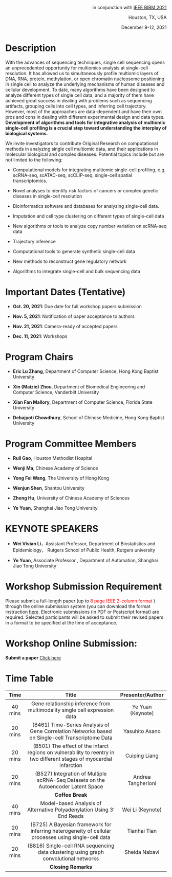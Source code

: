 <p align="right">
  in conjunction with
  <a href="http://ieeebibm.org/BIBM2021/" target="_blank">IEEE BIBM 2021</a>
</p>


<p align="right">Houston, TX, USA</p>

<p align="right">December 9-12, 2021</p>

# Description

With the advances of sequencing techniques, single cell sequencing opens an unprecedented opportunity for multiomics analysis at single-cell resolution. It has allowed us to simultaneously profile multiomic layers of DNA, RNA, protein, methylation, or open chromatin nucleosome positioning in single cell to analyze the underlying mechanisms of human diseases and cellular development. To date, many algorithms have been designed to analyze different types of single cell data, and a majority of them have achieved great success in dealing with problems such as sequencing artifacts, grouping cells into cell types, and inferring cell trajectory. However, most of the approaches are data-dependent and have their own pros and cons in dealing with different experimental design and data types. **Development of algorithms and tools for integrative analysis of multiomic single-cell profiling is a crucial step toward understanding the interplay of biological systems.**

We invite investigators to contribute Original Research on computational methods in analyzing single cell multiomic data, and their applications in molecular biological and complex diseases. Potential topics include but are not limited to the following:

- Computational models for integrating multiomic single-cell profiling, e.g. scRNA-seq, scATAC-seq, scCLIP-seq, single-cell spatial transcriptomics.

- Novel analyses to identify risk factors of cancers or complex genetic diseases in single-cell resolution

- Bioinformatics software and databases for analyzing single-cell data.

- Imputation and cell type clustering on different types of single-cell data

- New algorithms or tools to analyze copy number variation on scRNA-seq data

- Trajectory inference

- Computational tools to generate synthetic single-cell data

- New methods to reconstruct gene regulatory network

- Algorithms to integrate single-cell and bulk sequencing data

# Important Dates (Tentative)

- **Oct. 20, 2021**: Due date for full workshop papers submission

- **Nov. 5, 2021**: Notification of paper acceptance to authors

- **Nov. 21, 2021**: Camera-ready of accepted papers

- **Dec. 11, 2021**: Workshops

# Program Chairs

- **Eric Lu Zhang**, Department of Computer Science, Hong Kong Baptist University

- **Xin (Maizie) Zhou**, Department of Biomedical Engineering and Computer Science, Vanderbilt University

- **Xian Fan Mallory**, Department of Computer Science, Florida State University

- **Debajyoti Chowdhury**, School of Chinese Medicine, Hong Kong Baptist University

# Program Committee Members

- **Ruli Gao**, Houston Methodist Hospital

- **Wenji Ma**, Chinese Academy of Science

- **Yong Fei Wang**, The University of Hong Kong

- **Wenjun Shen**, Shantou University

- **Zheng Hu**, University of Chinese Academy of Sciences

- **Ye Yuan**, Shanghai Jiao Tong University

# KEYNOTE SPEAKERS

- **Wei Vivian Li**，Assistant Professor, Department of Biostatistics and Epidemiology， 
Rutgers School of Public Health, Rutgers university

- **Ye Yuan**, Associate Professor , Department of Automation,  Shanghai Jiao Tong University

# Workshop Submission Requirement

Please submit a full-length paper (up to <font color='red'> 8 page IEEE 2-column format </font>) through the online submission system (you can download the format instruction [here](http://www.ieee.org/conferences_events/conferences/publishing/templates.html).
Electronic submissions (in PDF or Postscript format) are required. Selected participants will be asked to submit their revised papers in a format to be specified at the time of acceptance.  

# Workshop Online Submission:

**Submit a paper** [Click here](https://wi-lab.com/cyberchair/2021/bibm21/scripts/submit.php?subarea=S09&undisplay_detail=1&wh=/cyberchair/2021/bibm21/scripts/ws_submit.php
)

# Time Table

|   Time  |                                                           Title                                                           |                             Presenter/Author                            |
|:-------:|:-------------------------------------------------------------------------------------------------------------------------:|:-----------------------------------------------------------------------:|
| 40 mins |                       Gene   relationship inference from multimodality single cell expression data                        | Ye Yuan (Keynote) |
| 20 mins |            (B461)   Time-Series Analysis of Gene Correlation Networks based on Single-cell   Transcriptome Data           | Yasuhito   Asano |
| 20 mins | (B501)   The effect of the infarct regions on vulnerability to reentry in two   different stages of myocardial infarction | Cuiping   Liang |
| 20 mins |                   (B527)    Integration of Multiple scRNA-Seq Datasets on the Autoencoder Latent   Space                  | Andrea   Tangherloni |
|         |                                                       **Coffee Break**                                                      |  |
| 40 mins |                          Model-based   Analysis of Alternative Polyadenylation Using 3’ End Reads                         | Wei Li (Keynote) |
| 20 mins |          (B725)   A Bayesian framework for inferring heterogeneity of cellular processes using   single-cell data         |                              Tianhai   Tian                             |
| 20 mins |                   (B816) Single-cell RNA   sequencing data clustering using graph convolutional networks                  |                              Sheida Nabavi                              |
|         |                                                      **Closing Remarks**                                                      |                                                                         |

